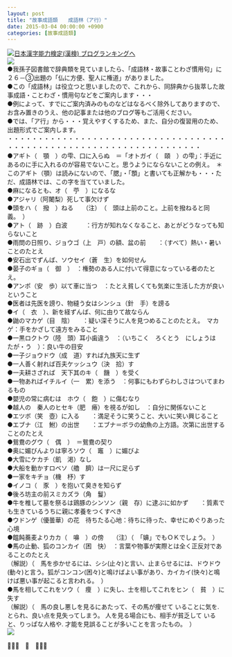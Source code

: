 ```yaml
---
layout: post
title: "故事成語類　　成語林（ア行）"
date: 2015-03-04 00:00:00 +0900
categories: [故事成語類]
---
```


[![](/syuusyuu9701/assets/images/故事成語類-成語林（ア行）-br_c_3028_1.gif)](http://blog.with2.net/link.php?1659096:3028 "日本漢字能力検定(漢検) ブログランキングへ")[日本漢字能力検定(漢検) ブログランキングへ](http://blog.with2.net/link.php?1659096:3028)  
![](/syuusyuu9701/assets/images/故事成語類-成語林（ア行）-2d6ce4ab2f26d7424deff7a129394a8c.jpg)  
●我孫子図書館で辞典類を見ていましたら、「成語林・故事ことわざ慣用句」に２６－③出題の「仏に方便、聖人に権道」がありました。  
●この「成語林」は役立つと思いましたので、これから、同辞典から抜萃した故事成語・ことわざ・慣用句などをご案内します・・・  
●例によって、すでにご案内済みのものなどはなるべく除外してありますので、お含み置きのうえ、他の記事または他のブログ等もご活用ください。  
●では、「ア行」から・・・覚えやすくするため、また、自分の復習用のため、出題形式でご案内します。  
・・・・・・・・・・・・・・・・・・・・・・・・・・・・・・・・・・・・・・・・・・・・・・・・・・・・・・・・・・・・・・・・・・・・  
●アギト（　顎　）の雫、口に入らぬ　＝「オトガイ（　頤　）の雫」：手近にあるのに手に入れるのが容易でないこと。思うようにならないことの例え。　＊このアギト（顎）は読みにないので、「腮」・「顋」と書いても正解かも・・・ただ、成語林では、この字を当てていました。  
●麻になるとも、オ（　苧　）になるな  
●アジャリ（阿闍梨）死して事欠けず  
●頭をハ（　撥　）ねる　　（注）　（　頭は上前のこと。上前を撥ねると同義。　）  
●アト（　跡　）白波　　　：行方が知れなくなること、あとがどうなっても知らないこと  
●雨問の日照り、ジョウゴ（上　戸）の額、盆の前　　：（すべて）熱い・暑いことのたとえ  
●安石出でずんば、ソウセイ（蒼　生）を如何せん  
●晏子のギョ（　御　）　：権勢のある人に付いて得意になっている者のたとえ。  
●アンポ（安　歩）以て車に当つ　：たとえ貧しくても気楽に生活した方が良いということ  
●医者は先医を謗り、物縫う女はシンシュ（針　手）を謗る  
●イ（　衣　）、新を経ずんば、何に由りて故ならん  
●鼬のマカゲ（目　陰）　　：疑い深そうに人を見つめることのたとえ。　マカゲ：手をかざして遠方をみること  
●一黒ロクトウ（陸　頭）耳小歯違う　：（いちこく　ろくとう　にしょうは　たが・う　）：良い牛の目安  
●一子ジョウドウ（成　道）すれば九族天に生ず  
●一人善く射れば百夫ケッシュウ（決　拾）す  
●一夫耕さざれば　天下其のキ（　饑　）を受く  
●一物あればイチルイ（一　累）を添う　：何事にもわずらわしさはついてまわるもの  
●嬰児の常に病むは　ホウ（　飽　）に傷むなり  
●越人の　秦人のヒセキ（肥　瘠）を視るが如し　：自分に関係ないこと  
●エツボ（笑　壺）に入る　　：満足そうに笑うこと、大いに笑い興じること  
●エブナ（江　鮒）の出世　　：エブナ＝ボラの幼魚の上方語。次第に出世することのたとえ  
●鴛鴦のグウ（　偶　）　＝鴛鴦の契り  
●奥に媚びんよりは寧ろソウ（　竈　）に媚びよ  
●大雪にケカチ（飢　渇）なし  
●大船を動かすロベソ（艪　臍）は一尺に足らず  
●一家をキチョ（機　杼）す  
●イノコ（　豕　）を抱いて臭きを知らず  
●後ろ坊主の前スミカズラ（角　鬘）  
●牛を椎して墓を祭るは鶏豚のシンソン（親　存）に逮ぶに如かず　　：質素でも生きているうちに親に孝養をつくすべき  
●ウドンゲ（優曇華）の花　待ちたる心地：待ちに待った、幸せにめぐりあった心境  
●饂飩蕎麦よりカカ（　嚊　）の傍　　（注）（　「嬶」でもＯＫでしょう。　）  
●馬の止動、狐のコンカイ（困　快）　：言葉や物事が実際とは全く正反対であることのたとえ  
（解説）（　馬を歩かせるには、シシ(止々)と言い、止まらせるには、ドウドウ(動々)と言う。狐がコンコン(困々)と鳴けばよい事があり、カイカイ(快々)と鳴けば悪い事が起こると言われる。　）  
●馬を相してこれをソウ（　痩　）に失し、士を相してこれをヒン（　貧　）に失す  
（解説）（　馬の良し悪しを見るにあたって、その馬が痩せて いることに気を. とられ、良い点を見失ってしまう。 人を見る場合にも、相手が貧乏して いると、りっぱな人格や. 才能を見誤ることが多いことを言ったもの。　）  
![](/syuusyuu9701/assets/images/故事成語類-成語林（ア行）-2f8a8e2d68d03c71d2e8aa9e42ca8445.jpg)  
  
👋👋👋　🐑　👋👋👋  
  
